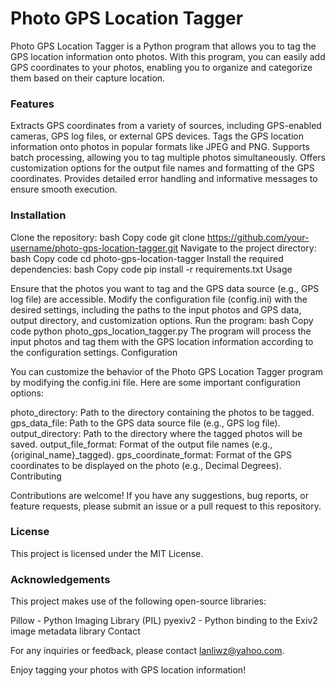 # Photo GPS Location Tagger

Photo GPS Location Tagger is a Python program that allows you to tag the GPS location information onto photos. With this program, you can easily add GPS coordinates to your photos, enabling you to organize and categorize them based on their capture location.

### Features

Extracts GPS coordinates from a variety of sources, including GPS-enabled cameras, GPS log files, or external GPS devices.
Tags the GPS location information onto photos in popular formats like JPEG and PNG.
Supports batch processing, allowing you to tag multiple photos simultaneously.
Offers customization options for the output file names and formatting of the GPS coordinates.
Provides detailed error handling and informative messages to ensure smooth execution.
### Installation

Clone the repository:
bash
Copy code
git clone https://github.com/your-username/photo-gps-location-tagger.git
Navigate to the project directory:
bash
Copy code
cd photo-gps-location-tagger
Install the required dependencies:
bash
Copy code
pip install -r requirements.txt
Usage

Ensure that the photos you want to tag and the GPS data source (e.g., GPS log file) are accessible.
Modify the configuration file (config.ini) with the desired settings, including the paths to the input photos and GPS data, output directory, and customization options.
Run the program:
bash
Copy code
python photo_gps_location_tagger.py
The program will process the input photos and tag them with the GPS location information according to the configuration settings.
Configuration

You can customize the behavior of the Photo GPS Location Tagger program by modifying the config.ini file. Here are some important configuration options:

photo_directory: Path to the directory containing the photos to be tagged.
gps_data_file: Path to the GPS data source file (e.g., GPS log file).
output_directory: Path to the directory where the tagged photos will be saved.
output_file_format: Format of the output file names (e.g., {original_name}_tagged).
gps_coordinate_format: Format of the GPS coordinates to be displayed on the photo (e.g., Decimal Degrees).
Contributing

Contributions are welcome! If you have any suggestions, bug reports, or feature requests, please submit an issue or a pull request to this repository.

### License

This project is licensed under the MIT License.

### Acknowledgements

This project makes use of the following open-source libraries:

Pillow - Python Imaging Library (PIL)
pyexiv2 - Python binding to the Exiv2 image metadata library
Contact

For any inquiries or feedback, please contact lanliwz@yahoo.com.

Enjoy tagging your photos with GPS location information!
